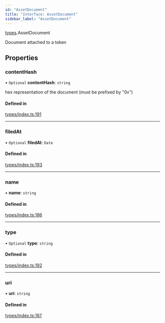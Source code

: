 ```yaml
---
id: "AssetDocument"
title: "Interface: AssetDocument"
sidebar_label: "AssetDocument"
---
```


[types](../../../modules/Types/Types.md).AssetDocument

Document attached to a token

## Properties

### contentHash

• `Optional` **contentHash**: `string`

hex representation of the document (must be prefixed by "0x")

#### Defined in

[types/index.ts:191](https://github.com/PolymeshAssociation/polymesh-sdk/blob/adcc38781/src/types/index.ts#L191)

___

### filedAt

• `Optional` **filedAt**: `Date`

#### Defined in

[types/index.ts:193](https://github.com/PolymeshAssociation/polymesh-sdk/blob/adcc38781/src/types/index.ts#L193)

___

### name

• **name**: `string`

#### Defined in

[types/index.ts:186](https://github.com/PolymeshAssociation/polymesh-sdk/blob/adcc38781/src/types/index.ts#L186)

___

### type

• `Optional` **type**: `string`

#### Defined in

[types/index.ts:192](https://github.com/PolymeshAssociation/polymesh-sdk/blob/adcc38781/src/types/index.ts#L192)

___

### uri

• **uri**: `string`

#### Defined in

[types/index.ts:187](https://github.com/PolymeshAssociation/polymesh-sdk/blob/adcc38781/src/types/index.ts#L187)
